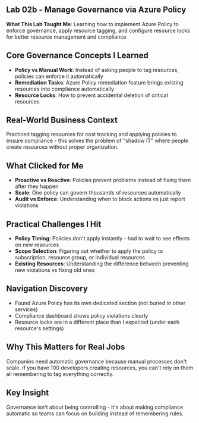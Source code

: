 ## Lab 02b - Manage Governance via Azure Policy

**What This Lab Taught Me**:
Learning how to implement Azure Policy to enforce governance, apply resource tagging, and configure resource locks for better resource management and compliance

## Core Governance Concepts I Learned
- **Policy vs Manual Work**: Instead of asking people to tag resources, policies can enforce it automatically
- **Remediation Tasks**: Azure Policy remediation feature brings existing resources into compliance automatically
- **Resource Locks**: How to prevent accidental deletion of critical resources

## Real-World Business Context

Practiced tagging resources for cost tracking and applying policies to ensure compliance - this solves the problem of "shadow IT" where people create resources without proper organization.

## What Clicked for Me
- **Proactive vs Reactive**: Policies prevent problems instead of fixing them after they happen  
- **Scale**: One policy can govern thousands of resources automatically
- **Audit vs Enforce**: Understanding when to block actions vs just report violations

## Practical Challenges I Hit
- **Policy Timing**: Policies don't apply instantly - had to wait to see effects on new resources
- **Scope Selection**: Figuring out whether to apply the policy to subscription, resource group, or individual resources
- **Existing Resources**: Understanding the difference between preventing new violations vs fixing old ones

## Navigation Discovery
- Found Azure Policy has its own dedicated section (not buried in other services)
- Compliance dashboard shows policy violations clearly
- Resource locks are in a different place than I expected (under each resource's settings)

## Why This Matters for Real Jobs
Companies need automatic governance because manual processes don't scale. If you have 100 developers creating resources, you can't rely on them all remembering to tag everything correctly.

## Key Insight
Governance isn't about being controlling - it's about making compliance automatic so teams can focus on building instead of remembering rules.
